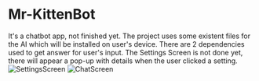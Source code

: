 # Mr-KittenBot
It's a chatbot app, not finished yet. The project uses some existent files for the AI which will be installed on user's device. There are 2 dependencies used to get answer for user's input. The Settings Screen is not done yet, there will appear a pop-up with details when the user clicked a setting.
![SettingsScreen](http://i.imgur.com/D3GdaHp.jpg)
![ChatScreen](http://i.imgur.com/xJrKf5E.jpg)
